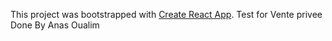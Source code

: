 This project was bootstrapped with [Create React App](https://github.com/facebookincubator/create-react-app).
Test for Vente privee
Done By Anas Oualim
